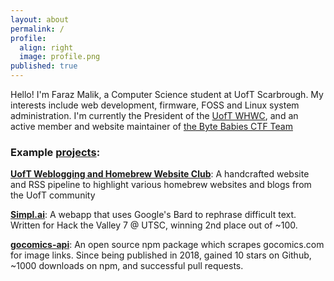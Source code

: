 ```yaml
---
layout: about
permalink: /
profile:
  align: right
  image: profile.png
published: true
---
```


Hello! I'm Faraz Malik, a Computer Science student at UofT Scarbrough. My interests include web development, firmware, FOSS and Linux system administration. I'm currently the President of the [UofT WHWC](https://uoftwebloggingclub.neocities.org/), and an active member and website maintainer of [the Byte Babies CTF Team](https://byte-babies.github.io/)
### Example [projects](/projects):

**[UofT Weblogging and Homebrew Website Club](/projects/webloggingclub)**: A handcrafted website and RSS pipeline to highlight various homebrew websites and blogs from the UofT community

**[Simpl.ai](/projects/simplai)**: A webapp that uses Google's Bard to rephrase difficult text. Written for Hack the Valley 7 @ UTSC, winning 2nd place out of ~100.

**[gocomics-api](/projects/gocomics)**: An open source npm package which scrapes gocomics.com for image links. Since being published in 2018, gained 10 stars on Github, ~1000 downloads on npm, and successful pull requests.

